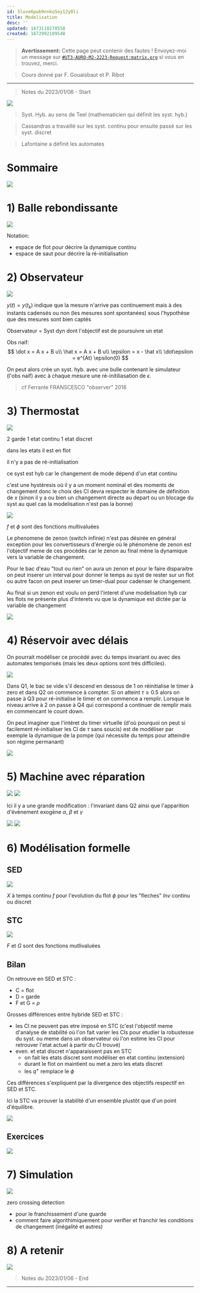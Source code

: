 ```yaml
---
id: 5luve6pwb9nnko5oy12y0li
title: Modelisation
desc: ''
updated: 1673118278558
created: 1672992109548
---
```


> **Avertissement:**
Cette page peut contenir des fautes ! Envoyez-moi un message sur [`#UT3-AURO-M2-2223-Request:matrix.org`](https://matrix.to/#/#UT3-AURO-M2-2223-Request:matrix.org) si vous en trouvez, merci.

> Cours donné par F. Gouaisbaut et P. Ribot

---

> Notes du 2023/01/06 - Start

![](/assets/images/PSH.Slide2-01.png)

> Syst. Hyb. au sens de Teel (mathematicien qui définit les syst. hyb.)

> Cassandras a travaillé sur les syst. continu pour ensuite passé sur les syst. discret

> Lafontaine a définit les automates

# Sommaire

![](/assets/images/PSH.Slide2-02.png)

# 1) Balle rebondissante

![](/assets/images/PSH.Slide2-03.png)

Notation: 
- espace de flot pour décrire la dynamique continu
- espace de saut pour décrire la ré-initialisation

# 2) Observateur

![](/assets/images/PSH.Slide2-04.png)

$y(t) = y(t_k)$ indique que la mesure n'arrive pas continuement mais à des instants cadensés ou non (les mesures sont spontanées) sous l'hypothèse que des mesures sont bien captés

Observateur = Syst dyn dont l'objectif est de poursuivre un etat

Obs naif:
$$
\dot x = A x + B u\\
\hat x = A x + B u\\
\epsilon = x - \hat x\\
\dot\epsilon = e^{At} \epsilon(0)
$$

On peut alors crée un syst. hyb. avec une bulle contenant le simulateur (l'obs naif) avec à chaque mesure une ré-initiliasation de $\epsilon$.

> cf Ferrante FRANSCESCO "observer" 2016

# 3) Thermostat

![](/assets/images/PSH.Slide2-05.png)

2 garde 1 etat continu 1 etat discret

dans les etats il est en flot

il n'y a pas de ré-initialisation

ce syst est hyb car le changement de mode dépend d'un etat continu

c'est une hystéresis où il y a un moment nominal et des moments de changement donc le choix des CI devra respecter le domaine de définition de $x$ (sinon il y a ou bien un changement directe au depart ou un blocage du syst au quel cas la modelisation n'est pas la bonne)

![](/assets/images/PSH.Slide2-06.png)

$f$ et $\phi$ sont des fonctions multivaluées

Le phenomene de zenon (switch infinie) n'est pas désirée en général exception pour les convertisseurs d'énergie où le phénomène de zenon est l'objectif meme de ces procédés car le zenon au final mène la dynamique vers la variable de changement.

Pour le bac d'eau "tout ou rien" on aura un zenon et pour le faire disparaitre on peut inserer un interval pour donner le temps au syst de rester sur un flot ou autre facon on peut inserer un timer-dual pour cadenser le changement.

Au final si un zenon est voulu on perd l'interet d'une modelisation hyb car les flots ne présente plus d'interets vu que la dynamique est dictée par la variable de changement

![](/assets/images/PSH.Slide2-07.png)

# 4) Réservoir avec délais

On pourrait modéliser ce procédé avec du temps invariant ou avec des automates temporisés (mais les deux options sont très difficiles).

![](/assets/images/PSH.Slide2-08.png)

Dans Q1, le bac se vide s'il descend en dessous de 1 on réinitialise le timer à zero et dans Q2 on commence à compter. Si on atteint $\tau \geq 0.5$ alors on passe à Q3 pour ré-initialise le timer et on commence a remplir. Lorsque le niveau arrive à 2 on passe à Q4 qui correspond a continuer de remplir mais en commencant le count down.

On peut imaginer que l'intéret du timer virtuelle (d'où pourquoi on peut si facilement ré-initialiser les CI de $\tau$ sans soucis) est de modéliser par exemple la dynamique de la pompe (qui nécessite du temps pour atteindre son régime permanant)

![](/assets/images/PSH.Slide2-09.png)

# 5) Machine avec réparation

![](/assets/images/PSH.Slide2-10.png)
![](/assets/images/PSH.Slide2-11.png)

Ici il y a une grande modification : l'invariant dans Q2 ainsi que l'apparition d'évènement exogène $\alpha$, $\beta$ et $\gamma$

![](/assets/images/PSH.Slide2-12.png)
![](/assets/images/PSH.Slide2-13.png)

# 6) Modélisation formelle

## SED

![](/assets/images/PSH.Slide2-14.png)

$X$ à temps continu
$f$ pour l'evolution du flot
$\phi$ pour les "fleches"
$Inv$ continu ou discret

## STC

![](/assets/images/PSH.Slide2-15.png)

$F$ et $G$ sont des fonctions mutlivaluées

## Bilan

On retrouve en SED et STC :
- C = flot
- D = garde
- F et G = $\rho$

Grosses différences entre hybride SED et STC :
- les CI ne peuvent pas etre imposé en STC (c'est l'objectif meme d'analyse de stabilité où l'on fait varier les CIs pour etudier la robustesse du syst. ou meme dans un observateur où l'on estime les CI pour retrouver l'etat actuel à partir du CI trouvé)
- even. et etat discret n'apparaissent pas en STC
    - on fait les etats discret sont modéliser en etat continu (extension)
    - durant le flot on maintient ou met a zero les etats discret
    - les $q^+$ remplace le $\phi$

Ces différences s'expliquent par la divergence des objectifs respectif en SED et STC.

Ici la STC va prouver la stabilité d'un ensemble plustôt que d'un point d'équilibre.

![](/assets/images/PSH.Slide2-16.png)

## Exercices

![](/assets/images/PSH.Slide2-17.png)

# 7) Simulation

![](/assets/images/PSH.Slide2-18.png)

zero crossing detection
- pour le franchissement d'une guarde
- comment faire algorithimiquement pour verifier et franchir les conditions de changement (inégalité et autres)

# 8) A retenir

![](/assets/images/PSH.Slide2-19.png)



> Notes du 2023/01/06 - End

---